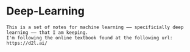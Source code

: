 # Deep-Learning
    This is a set of notes for machine learning –– specificially deep learning –– that I am keeping. 
    I'm following the online textbook found at the following url: https://d2l.ai/